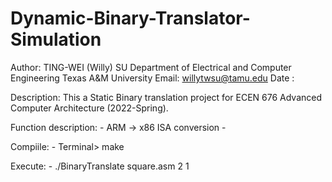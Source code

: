 # Dynamic-Binary-Translator-Simulation
 
Author: TING-WEI (Willy) SU
Department of Electrical and Computer Engineering
Texas A&M University
Email: willytwsu@tamu.edu
Date  :  

Description: This a Static Binary translation project for ECEN 676 Advanced Computer Architecture (2022-Spring). 

Function description: 
    - ARM -> x86 ISA conversion
    - 


Compiile: 
    - Terminal> make

Execute:
    - ./BinaryTranslate square.asm 2 1 